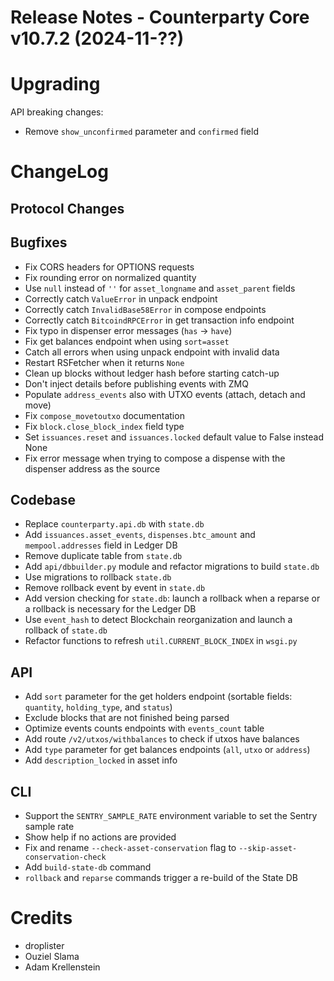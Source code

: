 # Release Notes - Counterparty Core v10.7.2 (2024-11-??)



# Upgrading

API breaking changes:

- Remove `show_unconfirmed` parameter and `confirmed` field


# ChangeLog

## Protocol Changes

## Bugfixes

- Fix CORS headers for OPTIONS requests
- Fix rounding error on normalized quantity
- Use `null` instead of `''` for `asset_longname` and `asset_parent` fields
- Correctly catch `ValueError` in unpack endpoint
- Correctly catch `InvalidBase58Error` in compose endpoints
- Correctly catch `BitcoindRPCError` in get transaction info endpoint
- Fix typo in dispenser error messages (`has` -> `have`)
- Fix get balances endpoint when using `sort=asset`
- Catch all errors when using unpack endpoint with invalid data
- Restart RSFetcher when it returns `None`
- Clean up blocks without ledger hash before starting catch-up
- Don't inject details before publishing events with ZMQ
- Populate `address_events` also with UTXO events (attach, detach and move)
- Fix `compose_movetoutxo` documentation
- Fix `block.close_block_index` field type
- Set `issuances.reset` and `issuances.locked` default value to False instead None 
- Fix error message when trying to compose a dispense with the dispenser address as the source

## Codebase

- Replace `counterparty.api.db` with `state.db`
- Add `issuances.asset_events`, `dispenses.btc_amount` and `mempool.addresses` field in Ledger DB
- Remove duplicate table from `state.db`
- Add `api/dbbuilder.py` module and refactor migrations to build `state.db`
- Use migrations to rollback `state.db`
- Remove rollback event by event in `state.db`
- Add version checking for `state.db`: launch a rollback when a reparse or a rollback is necessary for the Ledger DB
- Use `event_hash` to detect Blockchain reorganization and launch a rollback of `state.db`
- Refactor functions to refresh `util.CURRENT_BLOCK_INDEX` in `wsgi.py`

## API

- Add `sort` parameter for the get holders endpoint (sortable fields: `quantity`, `holding_type`, and `status`)
- Exclude blocks that are not finished being parsed
- Optimize events counts endpoints with `events_count` table
- Add route `/v2/utxos/withbalances` to check if utxos have balances
- Add `type` parameter for get balances endpoints (`all`, `utxo` or `address`)
- Add `description_locked` in asset info

## CLI

- Support the `SENTRY_SAMPLE_RATE` environment variable to set the Sentry sample rate
- Show help if no actions are provided
- Fix and rename `--check-asset-conservation` flag to `--skip-asset-conservation-check`
- Add `build-state-db` command
- `rollback` and `reparse` commands trigger a re-build of the State DB

# Credits

* droplister 
* Ouziel Slama
* Adam Krellenstein
